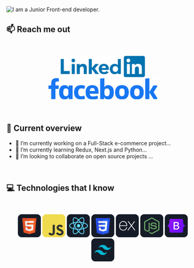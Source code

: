 ![I am a Junior Front-end developer. ](https://i.ibb.co/vJBrT2s/profile-cover.jpg)

## :mailbox: Reach me out

<br />

<!-- [<p align="center"><img height="55" src="https://raw.githubusercontent.com/Rohan1279/Rohan1279/main/images/icons/LinkedIn_Logo.png">](https://www.linkedin.com/in/muniruddinrohan/)[<img height="55" src="https://raw.githubusercontent.com/Rohan1279/Rohan1279/main/images/icons/Facebook_Logo.svg.webp">](https://www.facebook.com/munir.uddin.rohan/) -->

[<p align="center"><img height="55" src="https://raw.githubusercontent.com/Rohan1279/Rohan1279/main/images/icons/LinkedIn_Logo.png">](https://www.linkedin.com/in/muniruddinrohan/)[<img height="55" src="https://raw.githubusercontent.com/Rohan1279/Rohan1279/main/images/icons/Facebook_Logo.svg.webp">](https://www.facebook.com/munir.uddin.rohan/)

</p>

<br />

## :eyes: Current overview

<!-- <div align="left">
<a href="https://app.daily.dev/mir"><img align="right" src="https://github.com/mir-hussain/mir-hussain/blob/main/devcard.svg" width="200" alt="Mir Hussain's Dev Card"/></a>
</div> -->

- 🔭 I’m currently working on a Full-Stack e-commerce project...
- 🌱 I’m currently learning Redux, Next.js and Python...
- 👯 I’m looking to collaborate on open source projects ...

<br />

## :computer: Technologies that I know

<br>
<p align="center">
<img src="https://github.com/Rohan1279/Rohan1279/blob/main/images/icons/HTML.png"/>
<img src="https://github.com/Rohan1279/Rohan1279/blob/main/images/icons/JavaScript.png"/>
<img src="https://github.com/Rohan1279/Rohan1279/blob/main/images/icons/react.png"/>
<img src="https://github.com/Rohan1279/Rohan1279/blob/main/images/icons/css.png"/>
<img src="https://github.com/Rohan1279/Rohan1279/blob/main/images/icons/express.png"/>
<img src="https://github.com/Rohan1279/Rohan1279/blob/main/images/icons/node.png"/>
<img src="https://github.com/Rohan1279/Rohan1279/blob/main/images/icons/Bootsrap.png"/>
<img src="https://github.com/Rohan1279/Rohan1279/blob/main/images/icons/tailwind.png"/>
</p><br/>

<!-- ## :chart_with_upwards_trend: Current Stats -->

<br />
<p align="center">
  <!-- <img width="60%" src="https://github-readme-streak-stats.herokuapp.com/?user=mir-hussain&background=0D1117&sideNums=FFFFFF&sideLabels=9A9A9A&currStreakNum=FB8C00&dates=6E6E6E" /> -->
</p>
